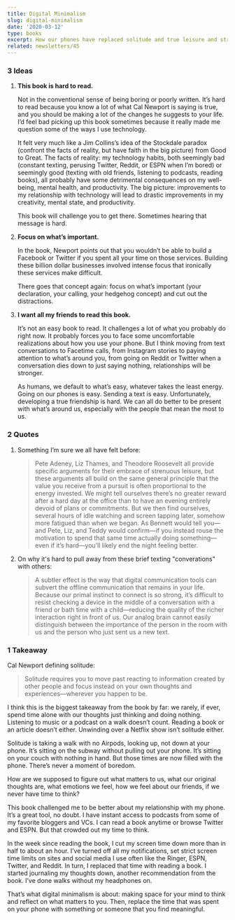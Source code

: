 ```yaml
---
title: Digital Minimalism
slug: digital-minimalism
date: '2020-03-12'
type: books
excerpt: How our phones have replaced solitude and true leisure and strategies to counteract that to change our relationship with our phones.
related: newsletters/45
---
```

### 3 Ideas

1. **This book is hard to read.**

    Not in the conventional sense of being boring or poorly written. It’s hard to read because you know a lot of what Cal Newport is saying is true, and you should be making a lot of the changes he suggests to your life. I’d feel bad picking up this book sometimes because it really made me question some of the ways I use technology.

    It felt very much like a Jim Collins’s idea of the Stockdale paradox (confront the facts of reality, but have faith in the big picture) from Good to Great. The facts of reality: my technology habits, both seemingly bad (constant texting, perusing Twitter, Reddit, or ESPN when I’m bored) or seemingly good (texting with old friends, listening to podcasts, reading books), all probably have some detrimental consequences on my well-being, mental health, and productivity. The big picture: improvements to my relationship with technology will lead to drastic improvements in my creativity, mental state, and productivity.

    This book will challenge you to get there. Sometimes hearing that message is hard.

2. **Focus on what’s important.**

    In the book, Newport points out that you wouldn’t be able to build a Facebook or Twitter if you spent all your time on those services. Building these billion dollar businesses involved intense focus that ironically these services make difficult.

    There goes that concept again: focus on what’s important (your declaration, your calling, your hedgehog concept) and cut out the distractions.

3. **I want all my friends to read this book.**

    It’s not an easy book to read. It challenges a lot of what you probably do right now. It probably forces you to face some uncomfortable realizations about how you use your phone. But I think moving from text conversations to Facetime calls, from Instagram stories to paying attention to what’s around you, from going on Reddit or Twitter when a conversation dies down to just saying nothing, relationships will be stronger.

    As humans, we default to what’s easy, whatever takes the least energy. Going on our phones is easy. Sending a text is easy. Unfortunately, developing a true friendship is hard. We can all do better to be present with what’s around us, especially with the people that mean the most to us.

### 2 Quotes

1. Something I’m sure we all have felt before:
    > Pete Adeney, Liz Thames, and Theodore Roosevelt all provide specific arguments for their embrace of strenuous leisure, but these arguments all build on the same general principle that the value you receive from a pursuit is often proportional to the energy invested. We might tell ourselves there’s no greater reward after a hard day at the office than to have an evening entirely devoid of plans or commitments. But we then find ourselves, several hours of idle watching and screen tapping later, somehow more fatigued than when we began. As Bennett would tell you—and Pete, Liz, and Teddy would confirm—if you instead rouse the motivation to spend that same time actually doing something—even if it’s hard—you’ll likely end the night feeling better.
3. On why it's hard to pull away from these brief texting "converations" with others:
    > A subtler effect is the way that digital communication tools can subvert the offline communication that remains in your life. Because our primal instinct to connect is so strong, it’s difficult to resist checking a device in the middle of a conversation with a friend or bath time with a child—reducing the quality of the richer interaction right in front of us. Our analog brain cannot easily distinguish between the importance of the person in the room with us and the person who just sent us a new text.

### 1 Takeaway

Cal Newport defining solitude:

> Solitude requires you to move past reacting to information created by other people and focus instead on your own thoughts and experiences—wherever you happen to be.

I think this is the biggest takeaway from the book by far: we rarely, if ever, spend time alone with our thoughts just thinking and doing nothing. Listening to music or a podcast on a walk doesn’t count. Reading a book or an article doesn’t either. Unwinding over a Netflix show isn’t solitude either.

Solitude is taking a walk with no Airpods, looking up, not down at your phone. It’s sitting on the subway without pulling out your phone. It’s sitting on your couch with nothing in hand. But those times are now filled with the phone. There’s never a moment of boredom.

How are we supposed to figure out what matters to us, what our original thoughts are, what emotions we feel, how we feel about our friends, if we never have time to think?

This book challenged me to be better about my relationship with my phone. It’s a great tool, no doubt. I have instant access to podcasts from some of my favorite bloggers and VCs. I can read a book anytime or browse Twitter and ESPN. But that crowded out my time to think.

In the week since reading the book, I cut my screen time down more than in half to about an hour. I’ve turned off all my notifications, set strict screen time limits on sites and social media I use often like the Ringer, ESPN, Twitter, and Reddit. In turn, I replaced that time with reading a book. I started journaling my thoughts  down, another recommendation from the book. I’ve done walks without my headphones on.

That’s what digital minimalism is about: making space for your mind to think and reflect on what matters to you. Then, replace the time that was spent on your phone with something or someone that you find meaningful.